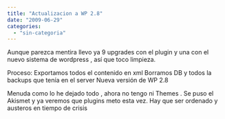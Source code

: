 ```yaml
---
title: "Actualizacion a WP 2.8"
date: "2009-06-29"
categories: 
  - "sin-categoria"
---
```


Aunque parezca mentira llevo ya 9 upgrades con el plugin y una con el nuevo sistema de wordpress , así que toco limpieza.

Proceso: Exportamos todos el contenido en xml Borramos DB y todos la backups que tenía en el server Nueva versión de WP 2.8

Menuda como lo he dejado todo , ahora no tengo ni Themes . Se puso el Akismet y ya veremos que plugins meto esta vez. Hay que ser ordenado y austeros en tiempo de crisis
